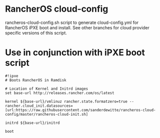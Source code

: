 # RancherOS cloud-config
rancheros-cloud-config.sh script to generate cloud-config.yml for RancherOS iPXE boot and install.
See other branches for cloud provider specific versions of this script.

# Use in conjunction with iPXE boot script
```
#!ipxe
# Boots RancherOS in Ramdisk

# Location of Kernel and Initrd images
set base-url http://releases.rancher.com/os/latest

kernel ${base-url}/vmlinuz rancher.state.formatzero=true -- rancher.cloud_init.datasources=[url:https://raw.githubusercontent.com/sanderdewitte/rancheros-cloud-config/master/rancheros-cloud-init.sh]

initrd ${base-url}/initrd

boot
```
